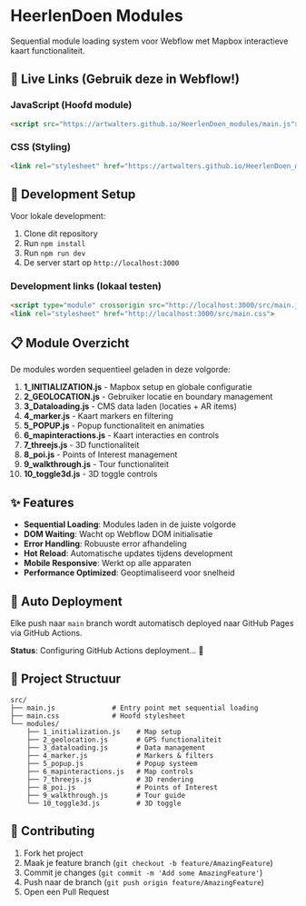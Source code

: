 # HeerlenDoen Modules

Sequential module loading system voor Webflow met Mapbox interactieve kaart functionaliteit.

## 🚀 Live Links (Gebruik deze in Webflow!)

### JavaScript (Hoofd module)
```html
<script src="https://artwalters.github.io/HeerlenDoen_modules/main.js"></script>
```

### CSS (Styling)
```html
<link rel="stylesheet" href="https://artwalters.github.io/HeerlenDoen_modules/main.css">
```

## 🔧 Development Setup

Voor lokale development:

1. Clone dit repository
2. Run `npm install`
3. Run `npm run dev`
4. De server start op `http://localhost:3000`

### Development links (lokaal testen)
```html
<script type="module" crossorigin src="http://localhost:3000/src/main.js"></script>
<link rel="stylesheet" href="http://localhost:3000/src/main.css">
```

## 📋 Module Overzicht

De modules worden sequentieel geladen in deze volgorde:

1. **1_INITIALIZATION.js** - Mapbox setup en globale configuratie
2. **2_GEOLOCATION.js** - Gebruiker locatie en boundary management
3. **3_Dataloading.js** - CMS data laden (locaties + AR items)
4. **4_marker.js** - Kaart markers en filtering
5. **5_POPUP.js** - Popup functionaliteit en animaties
6. **6_mapinteractions.js** - Kaart interacties en controls
7. **7_threejs.js** - 3D functionaliteit
8. **8_poi.js** - Points of Interest management
9. **9_walkthrough.js** - Tour functionaliteit
10. **10_toggle3d.js** - 3D toggle controls

## ✨ Features

- **Sequential Loading**: Modules laden in de juiste volgorde
- **DOM Waiting**: Wacht op Webflow DOM initialisatie
- **Error Handling**: Robuuste error afhandeling
- **Hot Reload**: Automatische updates tijdens development
- **Mobile Responsive**: Werkt op alle apparaten
- **Performance Optimized**: Geoptimaliseerd voor snelheid

## 🔄 Auto Deployment

Elke push naar `main` branch wordt automatisch deployed naar GitHub Pages via GitHub Actions.

**Status**: Configuring GitHub Actions deployment... 🔧

## 📁 Project Structuur

```
src/
├── main.js              # Entry point met sequential loading
├── main.css             # Hoofd stylesheet
└── modules/
    ├── 1_initialization.js    # Map setup
    ├── 2_geolocation.js       # GPS functionaliteit  
    ├── 3_dataloading.js       # Data management
    ├── 4_marker.js            # Markers & filters
    ├── 5_popup.js             # Popup systeem
    ├── 6_mapinteractions.js   # Map controls
    ├── 7_threejs.js           # 3D rendering
    ├── 8_poi.js               # Points of Interest
    ├── 9_walkthrough.js       # Tour guide
    └── 10_toggle3d.js         # 3D toggle
```

## 🤝 Contributing

1. Fork het project
2. Maak je feature branch (`git checkout -b feature/AmazingFeature`)
3. Commit je changes (`git commit -m 'Add some AmazingFeature'`)
4. Push naar de branch (`git push origin feature/AmazingFeature`)
5. Open een Pull Request
